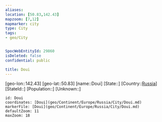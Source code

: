 ```yaml
---
aliases: 
location: [50.83,142.43]
mapzoom: [7,12] 
mapmarker: city 
type: City
tags:
- geo/City


SpocWebEntityId: 29860
isDeleted: false
confidential: public

title: Doui
---
```

[geo-lon::142.43]
[geo-lat::50.83]
[name::Doui]
[State::]
[Country::[Russia](geo/Continent/Europe/Russia.md)]
[StateId::]
[Population::]
[Unknown::]


```leaflet
id: Doui
coordinates: [Doui](geo/Continent/Europe/Russia/City/Doui.md)
markerFile: [Doui](geo/Continent/Europe/Russia/City/Doui.md)
defaultZoom: 11 
maxZoom: 18
```


